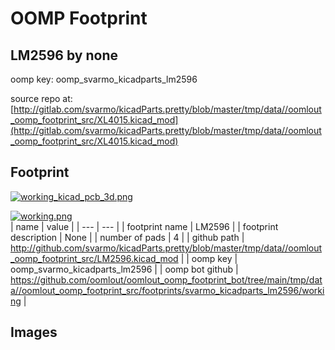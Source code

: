 # OOMP Footprint  
## LM2596  by none  
  
oomp key: oomp_svarmo_kicadparts_lm2596  
  
source repo at: [http://gitlab.com/svarmo/kicadParts.pretty/blob/master/tmp/data//oomlout_oomp_footprint_src/XL4015.kicad_mod](http://gitlab.com/svarmo/kicadParts.pretty/blob/master/tmp/data//oomlout_oomp_footprint_src/XL4015.kicad_mod)  
## Footprint  
  
[![working_kicad_pcb_3d.png](working_kicad_pcb_3d_600.png)](working_kicad_pcb_3d.png)  
  
[![working.png](working_600.png)](working.png)  
| name | value | 
| --- | --- | 
| footprint name | LM2596 | 
| footprint description | None | 
| number of pads | 4 | 
| github path | http://github.com/svarmo/kicadParts.pretty/blob/master/tmp/data//oomlout_oomp_footprint_src/LM2596.kicad_mod | 
| oomp key | oomp_svarmo_kicadparts_lm2596 | 
| oomp bot github | https://github.com/oomlout/oomlout_oomp_footprint_bot/tree/main/tmp/data//oomlout_oomp_footprint_src/footprints/svarmo_kicadparts_lm2596/working | 
## Images  
